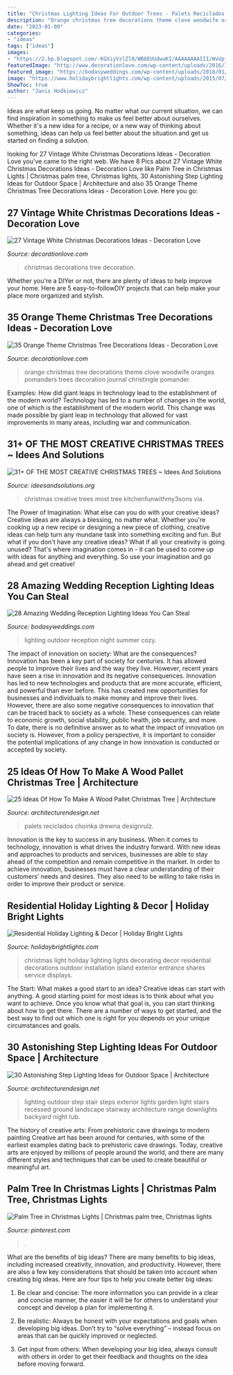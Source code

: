 ```yaml
---
title: "Christmas Lighting Ideas For Outdoor Trees - Palets Reciclados Choinka Drewna Designrulz"
description: "Orange christmas tree decorations theme clove woodwife oranges pomanders trees decoration journal christingle pomander"
date: "2023-01-09"
categories:
- "ideas"
tags: ["ideas"]
images:
- "https://2.bp.blogspot.com/-KGXiyVzlZl0/WB8EUUdwuKI/AAAAAAAAIII/WvUpj90Ii_g_p5jQjSXbJmek_PIUPmHmwCLcB/s1600/the-most-creative-christmas-trees-holiday-tree-7-680x878.jpg"
featuredImage: "http://www.decorationlove.com/wp-content/uploads/2016/10/Vintage-White-Christmas-Tree-1.jpg"
featured_image: "https://bodasyweddings.com/wp-content/uploads/2018/01/outdoor-wedding-lighting.jpg"
image: "https://www.holidaybrightlights.com/wp-content/uploads/2015/07/JR3X1147web-683x1024.jpg"
ShowToc: true
author: "Janis Hodkiewicz"
---
```



Ideas are what keep us going. No matter what our current situation, we can find inspiration in something to make us feel better about ourselves. Whether it's a new idea for a recipe, or a new way of thinking about something, ideas can help us feel better about the situation and get us started on finding a solution.

	

		
looking for 27 Vintage White Christmas Decorations Ideas - Decoration Love you've came to the right web. We have 8 Pics about 27 Vintage White Christmas Decorations Ideas - Decoration Love like Palm Tree in Christmas Lights | Christmas palm tree, Christmas lights, 30 Astonishing Step Lighting Ideas for Outdoor Space | Architecture and also 35 Orange Theme Christmas Tree Decorations Ideas - Decoration Love. Here you go:
		
    
## 27 Vintage White Christmas Decorations Ideas - Decoration Love

<img loading=lazy src="http://www.decorationlove.com/wp-content/uploads/2016/10/Vintage-White-Christmas-Tree-1.jpg" onerror="this.onerror=null;this.src='https://tse4.mm.bing.net/th?id=OIP.3FZ6QkF9aYdLmiyz1ar2KAHaKF&amp;pid=15.1';" alt="27 Vintage White Christmas Decorations Ideas - Decoration Love">

_Source: decorationlove.com_

>christmas decorations tree decoration. 

	

Whether you're a DIYer or not, there are plenty of ideas to help improve your home. Here are 5 easy-to-followDIY projects that can help make your place more organized and stylish.

    
## 35 Orange Theme Christmas Tree Decorations Ideas - Decoration Love

<img loading=lazy src="http://decorationlove.com/wp-content/uploads/2016/10/Orange-Christmas-Tree-Decrrations-Design.jpg" onerror="this.onerror=null;this.src='https://tse1.mm.bing.net/th?id=OIP.B-hViI0bIf_WVgIlzGg1pgHaJ4&amp;pid=15.1';" alt="35 Orange Theme Christmas Tree Decorations Ideas - Decoration Love">

_Source: decorationlove.com_

>orange christmas tree decorations theme clove woodwife oranges pomanders trees decoration journal christingle pomander. 

	

Examples: How did giant leaps in technology lead to the establishment of the modern world?
Technology has led to a number of changes in the world, one of which is the establishment of the modern world. This change was made possible by giant leap in technology that allowed for vast improvements in many areas, including war and communication.

    
## 31+ OF THE MOST CREATIVE CHRISTMAS TREES ~ Idees And Solutions

<img loading=lazy src="https://2.bp.blogspot.com/-KGXiyVzlZl0/WB8EUUdwuKI/AAAAAAAAIII/WvUpj90Ii_g_p5jQjSXbJmek_PIUPmHmwCLcB/s1600/the-most-creative-christmas-trees-holiday-tree-7-680x878.jpg" onerror="this.onerror=null;this.src='https://tse1.mm.bing.net/th?id=OIP.pybxKAc8Q0nAopHIEI0RrwHaJk&amp;pid=15.1';" alt="31+ OF THE MOST CREATIVE CHRISTMAS TREES ~ Idees And Solutions">

_Source: ideesandsolutions.org_

>christmas creative trees most tree kitchenfunwithmy3sons via. 

	

The Power of Imagination: What else can you do with your creative ideas?
Creative ideas are always a blessing, no matter what. Whether you're cooking up a new recipe or designing a new piece of clothing, creative ideas can help turn any mundane task into something exciting and fun. But what if you don't have any creative ideas? What if all your creativity is going unused? That's where imagination comes in - it can be used to come up with ideas for anything and everything. So use your imagination and go ahead and get creative!

    
## 28 Amazing Wedding Reception Lighting Ideas You Can Steal

<img loading=lazy src="https://bodasyweddings.com/wp-content/uploads/2018/01/outdoor-wedding-lighting.jpg" onerror="this.onerror=null;this.src='https://tse1.mm.bing.net/th?id=OIP.CPsj7Ga32L9Z_2cHGshNfAHaR_&amp;pid=15.1';" alt="28 Amazing Wedding Reception Lighting Ideas You Can Steal">

_Source: bodasyweddings.com_

>lighting outdoor reception night summer cozy. 

	

The impact of innovation on society: What are the consequences?
Innovation has been a key part of society for centuries. It has allowed people to improve their lives and the way they live. However, recent years have seen a rise in innovation and its negative consequences. Innovation has led to new technologies and products that are more accurate, efficient, and powerful than ever before. This has created new opportunities for businesses and individuals to make money and improve their lives. However, there are also some negative consequences to innovation that can be traced back to society as a whole. These consequences can relate to economic growth, social stability, public health, job security, and more. To date, there is no definitive answer as to what the impact of innovation on society is. However, from a policy perspective, it is important to consider the potential implications of any change in how innovation is conducted or accepted by society.

    
## 25 Ideas Of How To Make A Wood Pallet Christmas Tree | Architecture

<img loading=lazy src="https://cdn.architecturendesign.net/wp-content/uploads/2015/12/AD-Ideas-Of-How-To-Make-A-Wood-Pallet-Christmas-Tree-15.jpg" onerror="this.onerror=null;this.src='https://tse4.mm.bing.net/th?id=OIP.e7agZthsiEVLyqxGUCP3kAHaKi&amp;pid=15.1';" alt="25 Ideas Of How To Make A Wood Pallet Christmas Tree | Architecture">

_Source: architecturendesign.net_

>palets reciclados choinka drewna designrulz. 

	

Innovation is the key to success in any business. When it comes to technology, innovation is what drives the industry forward. With new ideas and approaches to products and services, businesses are able to stay ahead of the competition and remain competitive in the market. In order to achieve innovation, businesses must have a clear understanding of their customers’ needs and desires. They also need to be willing to take risks in order to improve their product or service.

    
## Residential Holiday Lighting &amp; Decor | Holiday Bright Lights

<img loading=lazy src="https://www.holidaybrightlights.com/wp-content/uploads/2015/07/JR3X1147web-683x1024.jpg" onerror="this.onerror=null;this.src='https://tse3.mm.bing.net/th?id=OIP.AUDtJvf548MNnScrJl_EdgHaLG&amp;pid=15.1';" alt="Residential Holiday Lighting &amp; Decor | Holiday Bright Lights">

_Source: holidaybrightlights.com_

>christmas light holiday lighting lights decorating decor residential decorations outdoor installation island exterior entrance shares service displays. 

	

The Start: What makes a good start to an idea?
Creative ideas can start with anything. A good starting point for most ideas is to think about what you want to achieve. Once you know what that goal is, you can start thinking about how to get there. There are a number of ways to get started, and the best way to find out which one is right for you depends on your unique circumstances and goals.

    
## 30 Astonishing Step Lighting Ideas For Outdoor Space | Architecture

<img loading=lazy src="http://www.woohome.com/wp-content/uploads/2014/11/lighting-in-steps-30.jpg" onerror="this.onerror=null;this.src='https://tse4.mm.bing.net/th?id=OIP.mizp4FzMwzuM9vcc76VSgQHaKv&amp;pid=15.1';" alt="30 Astonishing Step Lighting Ideas for Outdoor Space | Architecture">

_Source: architecturendesign.net_

>lighting outdoor step stair steps exterior lights garden light stairs recessed ground landscape stairway architecture range downlights backyard night tub. 

	

The history of creative arts: From prehistoric cave drawings to modern painting
Creative art has been around for centuries, with some of the earliest examples dating back to prehistoric cave drawings. Today, creative arts are enjoyed by millions of people around the world, and there are many different styles and techniques that can be used to create beautiful or meaningful art.

    
## Palm Tree In Christmas Lights | Christmas Palm Tree, Christmas Lights

<img loading=lazy src="https://i.pinimg.com/736x/a2/32/3e/a2323e4c8a32674b32cd67d77441f5da.jpg" onerror="this.onerror=null;this.src='https://tse3.mm.bing.net/th?id=OIP.C43Y3EofNy66ojoiKVTdoAHaJ3&amp;pid=15.1';" alt="Palm Tree in Christmas Lights | Christmas palm tree, Christmas lights">

_Source: pinterest.com_

>. 

	

What are the benefits of big ideas?
There are many benefits to big ideas, including increased creativity, innovation, and productivity. However, there are also a few key considerations that should be taken into account when creating big ideas. Here are four tips to help you create better big ideas:
1. Be clear and concise: The more information you can provide in a clear and concise manner, the easier it will be for others to understand your concept and develop a plan for implementing it.

2. Be realistic: Always be honest with your expectations and goals when developing big ideas. Don’t try to “solve everything” – instead focus on areas that can be quickly improved or neglected.

3. Get input from others: When developing your big idea, always consult with others in order to get their feedback and thoughts on the idea before moving forward.

